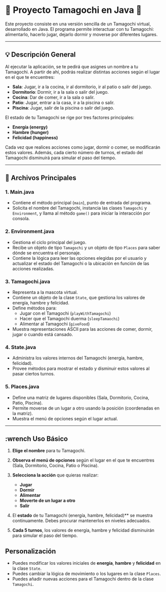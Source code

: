 # :star2: Proyecto Tamagochi en Java :star2:

Este proyecto consiste en una versión sencilla de un Tamagochi virtual, desarrollado en Java. El programa permite interactuar con tu Tamagochi: alimentarlo, hacerlo jugar, dejarlo dormir y moverse por diferentes lugares.

---

## :bulb: Descripción General

Al ejecutar la aplicación, se te pedirá que asignes un nombre a tu Tamagochi. A partir de ahí, podrás realizar distintas acciones según el lugar en el que te encuentres:

- **Sala**: Jugar, ir a la cocina, ir al dormitorio, ir al patio o salir del juego.
- **Dormitorio**: Dormir, ir a la sala o salir del juego.
- **Cocina**: Dar de comer, ir a la sala o salir.
- **Patio**: Jugar, entrar a la casa, ir a la piscina o salir.
- **Piscina**: Jugar, salir de la piscina o salir del juego.

El estado de tu Tamagochi se rige por tres factores principales:

- **Energía (energy)**
- **Hambre (hunger)**
- **Felicidad (happiness)**

Cada vez que realices acciones como jugar, dormir o comer, se modificarán estos valores. Además, cada cierto número de turnos, el estado del Tamagochi disminuirá para simular el paso del tiempo.

---

## :file_folder: Archivos Principales

### 1. Main.java
- Contiene el método principal (`main`), punto de entrada del programa.
- Solicita el nombre del Tamagochi, instancia las clases `Tamagochi` y `Environment`, y llama al método `game()` para iniciar la interacción por consola.

### 2. Environment.java
- Gestiona el ciclo principal del juego.
- Recibe un objeto de tipo `Tamagochi` y un objeto de tipo `Places` para saber dónde se encuentra el personaje.
- Contiene la lógica para leer las opciones elegidas por el usuario y actualizar el estado del Tamagochi o la ubicación en función de las acciones realizadas.

### 3. Tamagochi.java
- Representa a la mascota virtual.  
- Contiene un objeto de la clase `State`, que gestiona los valores de energía, hambre y felicidad.
- Define métodos para:
  - Jugar con el Tamagochi (`playWithTamagochi`)
  - Hacer que el Tamagochi duerma (`sleepTamaochi`)
  - Alimentar al Tamagochi (`giveFood`)
- Muestra representaciones ASCII para las acciones de comer, dormir, jugar o cuando está cansado.

### 4. State.java
- Administra los valores internos del Tamagochi (energía, hambre, felicidad).
- Provee métodos para mostrar el estado y disminuir estos valores al pasar ciertos turnos.

### 5. Places.java
- Define una matriz de lugares disponibles (Sala, Dormitorio, Cocina, Patio, Piscina).
- Permite moverse de un lugar a otro usando la posición (coordenadas en la matriz).
- Muestra el menú de opciones según el lugar actual.

---

## :wrench Uso Básico

1. **Elige el nombre** para tu Tamagochi.  
2. **Observa el menú de opciones** según el lugar en el que te encuentres (Sala, Dormitorio, Cocina, Patio o Piscina).  
3. **Selecciona la acción** que quieras realizar:
   - **Jugar**  
   - **Dormir**  
   - **Alimentar**  
   - **Moverte de un lugar a otro**  
   - **Salir**  

4. El **estado** de tu Tamagochi (energía, hambre, felicidad)** se muestra continuamente. Debes procurar mantenerlos en niveles adecuados.  
5. **Cada 5 turnos**, los valores de energía, hambre y felicidad disminuirán para simular el paso del tiempo.

## Personalización

- Puedes modificar los valores iniciales de **energía**, **hambre** y **felicidad** en la clase `State`.  
- Puedes cambiar la lógica de movimiento o los lugares en la clase `Places`.  
- Puedes añadir nuevas acciones para el Tamagochi dentro de la clase `Tamagochi`.  

